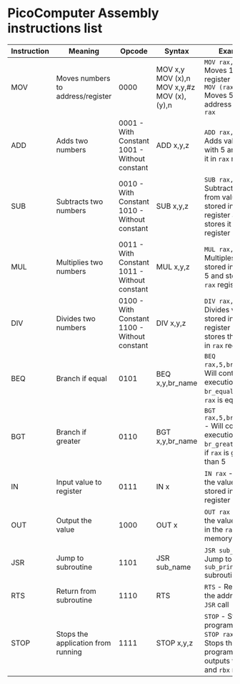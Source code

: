# PicoComputer Assembly instructions list
| Instruction | Meaning | Opcode | Syntax | Example |
|-------------|---------|--------|--------|---------|
| MOV         | Moves numbers to address/register | 0000   | MOV x,y<br>MOV (x),n<br>MOV x,y,#z<br>MOV (x),(y),n | `MOV rax,15`  Moves 15 to `rax` register<br>`MOV (rax),5` Moves 5 to address stored in `rax`|
| ADD         | Adds two numbers | 0001 - With Constant<br>1001 - Without constant | ADD x,y,z | `ADD rax,rbx,5` - Adds value in `rbx` with 5 and stores it in `rax` register |
| SUB         | Subtracts two numbers | 0010 - With Constant<br>1010 - Without constant | SUB x,y,z | `SUB rax,rbx,5` - Subtracts the 5 from value stored in `rbx` register and stores it in `rax` register |
| MUL         | Multiplies two numbers | 0011 - With Constant<br>1011 - Without constant | MUL x,y,z | `MUL rax,rbx,5` - Multiples value stored in `rbx` with 5 and stores it in `rax` register |
| DIV         | Divides two numbers | 0100 - With Constant<br>1100 - Without constant | DIV x,y,z | `DIV rax,rbx,5` - Divides value stored in `rbx` register by 5 and stores the result in `rax` register |
| BEQ         | Branch if equal | 0101 | BEQ x,y,br_name | `BEQ rax,5,br_equal` - Will continue execution at `br_equal` point if `rax` is equal to 5 |
| BGT         | Branch if greater | 0110 | BGT x,y,br_name | `BGT rax,5,br_greater` - Will continue execution at `br_greater` point if `rax` is greater than 5 |
| IN          | Input value to register | 0111 | IN x | `IN rax` - Input the value to be stored in the `rax` register |
| OUT         | Output the value | 1000 | OUT x | `OUT rax` - Output the value stored in the `rax` memory |
| JSR         | Jump to subroutine | 1101 | JSR sub_name | `JSR sub_print` - Jump to the `sub_print` subroutine |
| RTS         | Return from subroutine | 1110 | RTS | `RTS` - Return to the address after `JSR` call |
| STOP        | Stops the application from running | 1111 | STOP x,y,z | `STOP` - Stops the program<br>`STOP rax,rbx` - Stops the program and outputs the `rax` and `rbx` register |